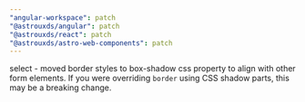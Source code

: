 ```yaml
---
"angular-workspace": patch
"@astrouxds/angular": patch
"@astrouxds/react": patch
"@astrouxds/astro-web-components": patch
---
```


select - moved border styles to box-shadow css property to align with other form elements. If you were overriding `border` using CSS shadow parts, this may be a breaking change.
